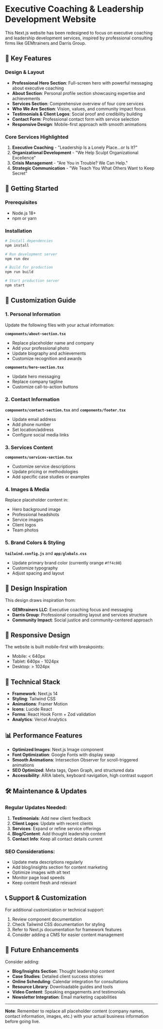 # Executive Coaching & Leadership Development Website

This Next.js website has been redesigned to focus on executive coaching and leadership development services, inspired by professional consulting firms like GEMtrainers and Darris Group.

## 🎯 Key Features

### Design & Layout
- **Professional Hero Section**: Full-screen hero with powerful messaging about executive coaching
- **About Section**: Personal profile section showcasing expertise and achievements
- **Services Section**: Comprehensive overview of four core services
- **Who We Are Section**: Vision, values, and community impact focus
- **Testimonials & Client Logos**: Social proof and credibility building
- **Contact Form**: Professional contact form with service selection
- **Responsive Design**: Mobile-first approach with smooth animations

### Core Services Highlighted
1. **Executive Coaching** - "Leadership Is a Lonely Place...or Is It?"
2. **Organizational Development** - "We Help Sculpt Organizational Excellence"
3. **Crisis Management** - "Are You in Trouble? We Can Help."
4. **Strategic Communication** - "We Teach You What Others Want to Keep Secret"

## 🚀 Getting Started

### Prerequisites
- Node.js 18+ 
- npm or yarn

### Installation
```bash
# Install dependencies
npm install

# Run development server
npm run dev

# Build for production
npm run build

# Start production server
npm start
```

## 📝 Customization Guide

### 1. Personal Information
Update the following files with your actual information:

**`components/about-section.tsx`**
- Replace placeholder name and company
- Add your professional photo
- Update biography and achievements
- Customize recognition and awards

**`components/hero-section.tsx`**
- Update hero messaging
- Replace company tagline
- Customize call-to-action buttons

### 2. Contact Information
**`components/contact-section.tsx`** and **`components/footer.tsx`**
- Update email address
- Add phone number
- Set location/address
- Configure social media links

### 3. Services Content
**`components/services-section.tsx`**
- Customize service descriptions
- Update pricing or methodologies
- Add specific case studies or examples

### 4. Images & Media
Replace placeholder content in:
- Hero background image
- Professional headshots
- Service images
- Client logos
- Team photos

### 5. Brand Colors & Styling
**`tailwind.config.js`** and **`app/globals.css`**
- Update primary brand color (currently orange `#ff4c00`)
- Customize typography
- Adjust spacing and layout

## 🎨 Design Inspiration

This design draws inspiration from:
- **GEMtrainers LLC**: Executive coaching focus and messaging
- **Darris Group**: Professional consulting layout and services structure
- **Community Impact**: Social justice and community-centered approach

## 📱 Responsive Design

The website is built mobile-first with breakpoints:
- Mobile: < 640px
- Tablet: 640px - 1024px  
- Desktop: > 1024px

## 🔧 Technical Stack

- **Framework**: Next.js 14
- **Styling**: Tailwind CSS
- **Animations**: Framer Motion
- **Icons**: Lucide React
- **Forms**: React Hook Form + Zod validation
- **Analytics**: Vercel Analytics

## 📊 Performance Features

- **Optimized Images**: Next.js Image component
- **Font Optimization**: Google Fonts with display swap
- **Smooth Animations**: Intersection Observer for scroll-triggered animations
- **SEO Optimized**: Meta tags, Open Graph, and structured data
- **Accessibility**: ARIA labels, keyboard navigation, high contrast support

## 🛠️ Maintenance & Updates

### Regular Updates Needed:
1. **Testimonials**: Add new client feedback
2. **Client Logos**: Update with recent clients
3. **Services**: Expand or refine service offerings
4. **Blog/Content**: Add thought leadership content
5. **Contact Info**: Keep all contact details current

### SEO Considerations:
- Update meta descriptions regularly
- Add blog/insights section for content marketing
- Optimize images with alt text
- Monitor page load speeds
- Keep content fresh and relevant

## 📞 Support & Customization

For additional customization or technical support:
1. Review component documentation
2. Check Tailwind CSS documentation for styling
3. Refer to Next.js documentation for framework features
4. Consider adding a CMS for easier content management

## 🌟 Future Enhancements

Consider adding:
- **Blog/Insights Section**: Thought leadership content
- **Case Studies**: Detailed client success stories
- **Online Scheduling**: Calendar integration for consultations
- **Resource Library**: Downloadable guides and tools
- **Video Content**: Speaking engagements and testimonials
- **Newsletter Integration**: Email marketing capabilities

---

**Note**: Remember to replace all placeholder content (company names, contact information, images, etc.) with your actual business information before going live.

